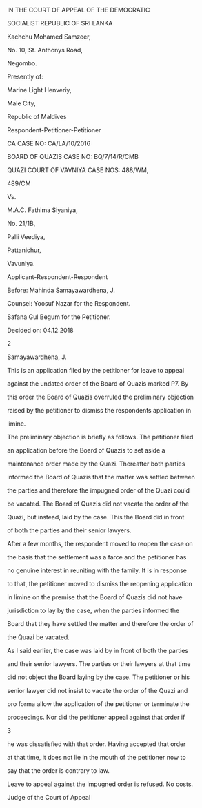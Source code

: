 IN THE COURT OF APPEAL OF THE DEMOCRATIC

SOCIALIST REPUBLIC OF SRI LANKA

Kachchu Mohamed Samzeer,

No. 10, St. Anthonys Road,

Negombo.

Presently of:

Marine Light Henveriy,

Male City,

Republic of Maldives

Respondent-Petitioner-Petitioner

CA CASE NO: CA/LA/10/2016

BOARD OF QUAZIS CASE NO: BQ/7/14/R/CMB

QUAZI COURT OF VAVNIYA CASE NOS: 488/WM,

489/CM

Vs.

M.A.C. Fathima Siyaniya,

No. 21/1B,

Palli Veediya,

Pattanichur,

Vavuniya.

Applicant-Respondent-Respondent

Before: Mahinda Samayawardhena, J.

Counsel: Yoosuf Nazar for the Respondent.

Safana Gul Begum for the Petitioner.

Decided on: 04.12.2018

2

Samayawardhena, J.

This is an application filed by the petitioner for leave to appeal

against the undated order of the Board of Quazis marked P7. By

this order the Board of Quazis overruled the preliminary objection

raised by the petitioner to dismiss the respondents application in

limine.

The preliminary objection is briefly as follows. The petitioner filed

an application before the Board of Quazis to set aside a

maintenance order made by the Quazi. Thereafter both parties

informed the Board of Quazis that the matter was settled between

the parties and therefore the impugned order of the Quazi could

be vacated. The Board of Quazis did not vacate the order of the

Quazi, but instead, laid by the case. This the Board did in front

of both the parties and their senior lawyers.

After a few months, the respondent moved to reopen the case on

the basis that the settlement was a farce and the petitioner has

no genuine interest in reuniting with the family. It is in response

to that, the petitioner moved to dismiss the reopening application

in limine on the premise that the Board of Quazis did not have

jurisdiction to lay by the case, when the parties informed the

Board that they have settled the matter and therefore the order of

the Quazi be vacated.

As I said earlier, the case was laid by in front of both the parties

and their senior lawyers. The parties or their lawyers at that time

did not object the Board laying by the case. The petitioner or his

senior lawyer did not insist to vacate the order of the Quazi and

pro forma allow the application of the petitioner or terminate the

proceedings. Nor did the petitioner appeal against that order if

3

he was dissatisfied with that order. Having accepted that order

at that time, it does not lie in the mouth of the petitioner now to

say that the order is contrary to law.

Leave to appeal against the impugned order is refused. No costs.

Judge of the Court of Appeal